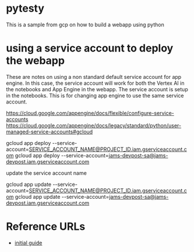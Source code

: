 # pytesty

This is a sample from gcp on how to build a webapp using python


# using a service account to deploy the webapp

These are notes on using a non standard default service account for app engine.  In this case, the service account
will work for both the Vertex AI in the notebooks and App Engine in the webapp.  The service
account is setup in the notebooks.  This is for changing app engine to use the same service 
account.

https://cloud.google.com/appengine/docs/flexible/configure-service-accounts
https://cloud.google.com/appengine/docs/legacy/standard/python/user-managed-service-accounts#gcloud

gcloud app deploy --service-account=SERVICE_ACCOUNT_NAME@PROJECT_ID.iam.gserviceaccount.com
gcloud app deploy --service-account=jams-devpost-sa@jams-devpost.iam.gserviceaccount.com

update the service account name

gcloud app update --service-account=SERVICE_ACCOUNT_NAME@PROJECT_ID.iam.gserviceaccount.com
gcloud app update --service-account=jams-devpost-sa@jams-devpost.iam.gserviceaccount.com



# Reference URLs

* [initial guide](https://cloud.google.com/appengine/docs/standard/python3/building-app/writing-web-service)
